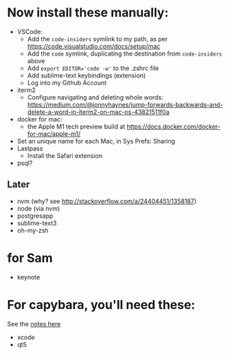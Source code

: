 # Now install these manually:
- VSCode:
   - Add the `code-insiders` symlink to my path, as per https://code.visualstudio.com/docs/setup/mac
   - Add the `code` symlink, duplicating the destination from `code-insiders` above
   - Add `export EDITOR='code -w'` to the .zshrc file
   - Add sublime-text keybindings (extension)
   - Log into my Github Account
- iterm2
   - Configure navigating and deleting whole words:
     https://medium.com/@jonnyhaynes/jump-forwards-backwards-and-delete-a-word-in-iterm2-on-mac-os-43821511f0a
- docker for mac:
   - the Apple M1 tech preview build at https://docs.docker.com/docker-for-mac/apple-m1/ 
- Set an unique name for each Mac, in Sys Prefs: Sharing
- Lastpass
   - Install the Safari extension
- psql?

## Later
- nvm (why? see http://stackoverflow.com/a/24404451/1358187)
- node (via nvm)
- postgresapp
- sublime-text3
- oh-my-zsh

# for Sam
- keynote

# For capybara, you'll need these:
See the [notes here](https://github.com/thoughtbot/capybara-webkit/wiki/Installing-Qt-and-compiling-capybara-webkit)
- xcode
- qt5